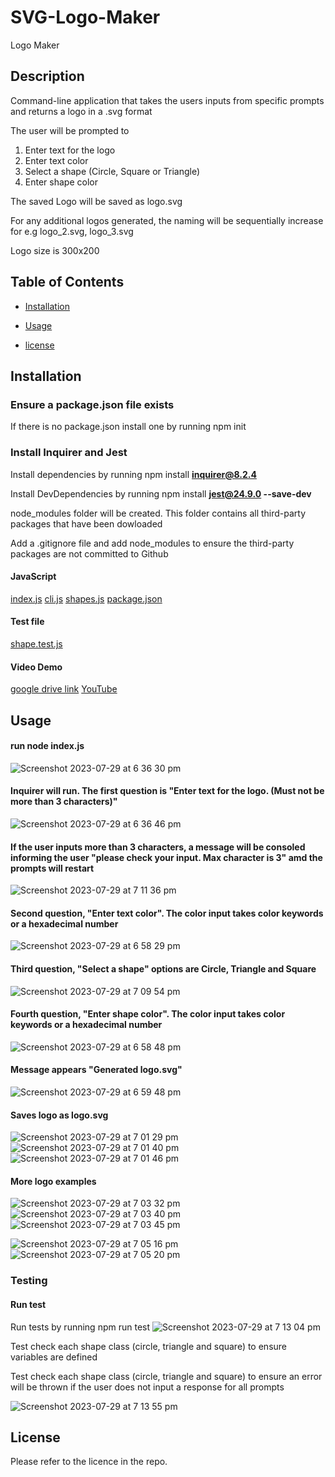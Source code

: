# SVG-Logo-Maker

Logo Maker

## Description

Command-line application that takes the users inputs from specific prompts and returns a logo in a .svg format

The user will be prompted to

1. Enter text for the logo
2. Enter text color
3. Select a shape (Circle, Square or Triangle)
4. Enter shape color

The saved Logo will be saved as logo.svg

For any additional logos generated, the naming will be sequentially increase for e.g logo_2.svg, logo_3.svg

Logo size is 300x200

## Table of Contents

- [Installation](#installation)

- [Usage](#usage)

- [license](#license)

## Installation

### Ensure a package.json file exists

If there is no package.json install one by running npm init

### Install Inquirer and Jest

Install dependencies by running npm install **inquirer@8.2.4**

Install DevDependencies by running npm install **jest@24.9.0 --save-dev**

node_modules folder will be created. This folder contains all third-party packages that have been dowloaded

Add a .gitignore file and add node_modules to ensure the third-party packages are not committed to Github

#### JavaScript

[index.js](https://github.com/jarrodbb/SVG-Logo-Maker/blob/main/index.js)
[cli.js](https://github.com/jarrodbb/SVG-Logo-Maker/blob/main/lib/cli.js)
[shapes.js](https://github.com/jarrodbb/SVG-Logo-Maker/blob/main/lib/shapes.js)
[package.json](https://github.com/jarrodbb/SVG-Logo-Maker/blob/main/package.json)

#### Test file

[shape.test.js](https://github.com/jarrodbb/SVG-Logo-Maker/blob/main/lib/shape.test.js)

#### Video Demo
[google drive link](https://drive.google.com/file/d/1zxwn26wf5nJU2-Xw4QB4IsZfk9dAvjKx/view)
[YouTube](https://youtu.be/fXBvQUY57lw)

## Usage

#### run node index.js
![Screenshot 2023-07-29 at 6 36 30 pm](https://github.com/jarrodbb/SVG-Logo-Maker/assets/132813348/674d0861-910c-4d13-b8c4-1d0f3eabdd1c)

#### Inquirer will run. The first question is "Enter text for the logo. (Must not be more than 3 characters)"
![Screenshot 2023-07-29 at 6 36 46 pm](https://github.com/jarrodbb/SVG-Logo-Maker/assets/132813348/a2c0cca4-ceb3-4ae9-a011-5ff6af7af8dc)

#### If the user inputs more than 3 characters, a message will be consoled informing the user "please check your input. Max character is 3" amd the prompts will restart
![Screenshot 2023-07-29 at 7 11 36 pm](https://github.com/jarrodbb/SVG-Logo-Maker/assets/132813348/37d64899-6491-45f8-8e26-4de8151a3166)

#### Second question, "Enter text color". The color input takes color keywords or a hexadecimal number
![Screenshot 2023-07-29 at 6 58 29 pm](https://github.com/jarrodbb/SVG-Logo-Maker/assets/132813348/452f0e2c-ddaa-4614-a432-0e3fc59ab6c7)

#### Third question, "Select a shape" options are Circle, Triangle and Square
![Screenshot 2023-07-29 at 7 09 54 pm](https://github.com/jarrodbb/SVG-Logo-Maker/assets/132813348/c66fa8c8-919b-479b-b1a7-ca4e8eff6197)

#### Fourth question, "Enter shape color". The color input takes color keywords or a hexadecimal number
![Screenshot 2023-07-29 at 6 58 48 pm](https://github.com/jarrodbb/SVG-Logo-Maker/assets/132813348/efc28c0c-f90c-4d08-9fbc-b27f70aae92f)

#### Message appears "Generated logo.svg"
![Screenshot 2023-07-29 at 6 59 48 pm](https://github.com/jarrodbb/SVG-Logo-Maker/assets/132813348/3483b81c-4ff6-4ab1-834b-497b08c13271)

#### Saves logo as logo.svg
![Screenshot 2023-07-29 at 7 01 29 pm](https://github.com/jarrodbb/SVG-Logo-Maker/assets/132813348/5a6cd54b-05b4-4806-b8b5-34a2f87dc050)
![Screenshot 2023-07-29 at 7 01 40 pm](https://github.com/jarrodbb/SVG-Logo-Maker/assets/132813348/6d1caecb-0065-4031-90c2-32210cd75f4a)
![Screenshot 2023-07-29 at 7 01 46 pm](https://github.com/jarrodbb/SVG-Logo-Maker/assets/132813348/573077f4-530f-4abf-aeb0-4e830319403d)

#### More logo examples
![Screenshot 2023-07-29 at 7 03 32 pm](https://github.com/jarrodbb/SVG-Logo-Maker/assets/132813348/3ed3f436-52f1-4201-9841-9b3304ad4d5b)
![Screenshot 2023-07-29 at 7 03 40 pm](https://github.com/jarrodbb/SVG-Logo-Maker/assets/132813348/212f5b9e-7e87-47e8-af4d-aac3e6b5ec80)
![Screenshot 2023-07-29 at 7 03 45 pm](https://github.com/jarrodbb/SVG-Logo-Maker/assets/132813348/beb67cb0-181a-4e47-9e1e-63418d48a620)

![Screenshot 2023-07-29 at 7 05 16 pm](https://github.com/jarrodbb/SVG-Logo-Maker/assets/132813348/f8ec1bba-e36b-4e28-88ac-c06eb03a5029)
![Screenshot 2023-07-29 at 7 05 20 pm](https://github.com/jarrodbb/SVG-Logo-Maker/assets/132813348/daa85671-13bd-496a-bf4e-4502f1955395)

### Testing

#### Run test

Run tests by running npm run test
![Screenshot 2023-07-29 at 7 13 04 pm](https://github.com/jarrodbb/SVG-Logo-Maker/assets/132813348/50046254-e0be-44f6-b2c3-b3d30ae66072)

Test check each shape class (circle, triangle and square) to ensure variables are defined

Test check each shape class (circle, triangle and square) to ensure an error will be thrown if the user does not input a response for all prompts

![Screenshot 2023-07-29 at 7 13 55 pm](https://github.com/jarrodbb/SVG-Logo-Maker/assets/132813348/6d534883-6867-4a05-98b5-b494a98341d1)

## License

Please refer to the licence in the repo.
